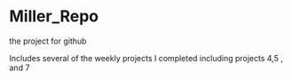 # Miller_Repo
the project for github


Includes several of the weekly projects I completed including projects 4,5 , and 7
